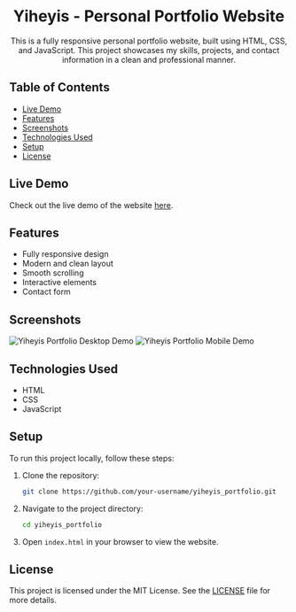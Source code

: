 <div align="center">

# Yiheyis - Personal Portfolio Website

This is a fully responsive personal portfolio website, built using HTML, CSS, and JavaScript. This project showcases my skills, projects, and contact information in a clean and professional manner.

</div>

## Table of Contents

- [Live Demo](#live-demo)
- [Features](#features)
- [Screenshots](#screenshots)
- [Technologies Used](#technologies-used)
- [Setup](#setup)
- [License](#license)

## Live Demo

Check out the live demo of the website [here](https://your-live-demo-link.com).

## Features

- Fully responsive design
- Modern and clean layout
- Smooth scrolling
- Interactive elements
- Contact form

## Screenshots

![Yiheyis Portfolio Desktop Demo](./readme-images/desktop.png "Desktop Demo")
![Yiheyis Portfolio Mobile Demo](./readme-images/mobile.png "Mobile Demo")

## Technologies Used

- HTML
- CSS
- JavaScript

## Setup

To run this project locally, follow these steps:

1. Clone the repository:
    ```sh
    git clone https://github.com/your-username/yiheyis_portfolio.git
    ```
2. Navigate to the project directory:
    ```sh
    cd yiheyis_portfolio
    ```
3. Open `index.html` in your browser to view the website.

## License

This project is licensed under the MIT License. See the [LICENSE](LICENSE) file for more details.
